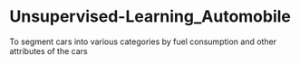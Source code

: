 # Unsupervised-Learning_Automobile
To segment cars into various categories by fuel consumption and other attributes of the cars
